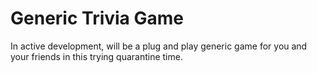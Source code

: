 Generic Trivia Game
====================

In active development, will be a plug and play generic game for you and your friends in this trying quarantine time.
